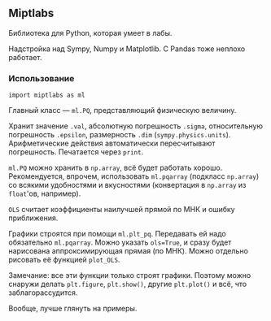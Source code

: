 ## Miptlabs
Библиотека для Python, которая умеет в лабы.

Надстройка над Sympy, Numpy и Matplotlib. С Pandas тоже неплохо работает.

### Использование
`import miptlabs as ml`

Главный класс — `ml.PQ`, представляющий физическую величину.

Хранит значение `.val`, абсолютную погрешность `.sigma`, относительную погрешность `.epsilon`, размерность `.dim` (`sympy.physics.units`).
Арифметические действия автоматически пересчитывают погрешность. Печатается через `print`.

`ml.PQ` можно хранить в `np.array`, всё будет работать хорошо. Рекомендуется, впрочем, использовать `ml.pqarray` (подкласс `np.array`) со всякими удобностями и вкусностями (конвертация в `np.array` из `float`'ов, например).

`OLS` считает коэффициенты наилучшей прямой по МНК и ошибку приближения.

Графики строятся при помощи `ml.plt_pq`. Передавать ей надо обязательно `ml.pqarray`. Можно указать `ols=True`, и сразу будет нарисована аппроксимирующая прямая (по МНК). Можно отдельно рисовать её функцией `plot_OLS`.

Замечание: все эти функции только строят графики. Поэтому можно снаружи делать `plt.figure`, `plt.show()`, другие `plt.plot()` и всё, что заблагорассудится.

Вообще, лучше глянуть на примеры.